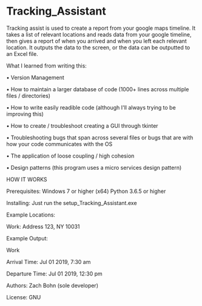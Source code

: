 # Tracking_Assistant
Tracking assist is used to create a report from your google maps timeline.  It takes a list of relevant locations and reads data from your google timeline, then gives a report of when you arrived and when you left each relevant location.  It outputs the data to the screen, or the data can be outputted to an Excel file.

What I learned from writing this:
  
  • Version Management
  
  • How to maintain a larger database of code (1000+ lines across multiple files / directories)
  
  • How to write easily readible code (although I'll always trying to be improving this)
  
  • How to create / troubleshoot creating a GUI through tkinter
  
  • Troubleshooting bugs that span across several files or bugs that are with how your code communicates with the OS
  
  • The application of loose coupling / high cohesion
  
  • Design patterns (this program uses a micro services design pattern)



HOW IT WORKS

Prerequisites:
Windows 7 or higher (x64)
Python 3.6.5 or higher

Installing:
Just run the setup_Tracking_Assistant.exe



Example Locations:

Work: Address 123, NY 10031

Example Output:

Work

Arrival Time: Jul 01 2019, 7:30 am

Departure Time: Jul 01 2019, 12:30 pm


Authors:
Zach Bohn (sole developer)

License:
GNU
